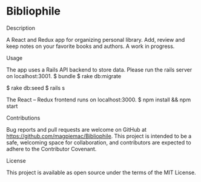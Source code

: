 # Bibliophile

Description

A React and Redux app for organizing personal library. Add, review and keep notes on your favorite books and authors. A work in progress.

Usage

The app uses a Rails API backend to store data. Please run the rails server on localhost:3001.
$ bundle
$ rake db:migrate

$ rake db:seed
$ rails s

The React – Redux frontend runs on localhost:3000.
$ npm install && npm start  

Contributions

Bug reports and pull requests are welcome on GitHub at https://github.com/magpiemac/Bibliophile. This project is intended to be a safe, welcoming space for collaboration, and contributors are expected to adhere to the Contributor Covenant.

License

This project is available as open source under the terms of the MIT License.
